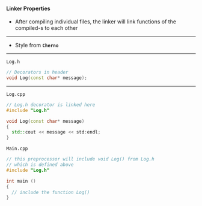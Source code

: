 #### Linker Properties
* After compiling individual files, the linker will link functions of the compiled-s to each other
---
* Style from **```Cherno```**
---
```Log.h```
```cpp
// Decorators in header 
void Log(const char* message); 
```
---
```Log.cpp```
```cpp
// Log.h decorator is linked here 
#include "Log.h"

void Log(const char* message)
{
  std::cout << message << std:endl;
}
```
```Main.cpp```
```cpp
// this preprocessor will include void Log() from Log.h
// which is defined above
#include "Log.h"

int main ()
{
  // include the function Log() 
}
```
